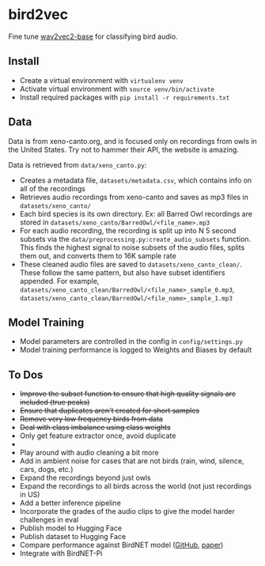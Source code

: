 # bird2vec
Fine tune [wav2vec2-base](https://huggingface.co/facebook/wav2vec2-base) for classifying bird audio.

## Install
* Create a virtual environment with `virtualenv venv`
* Activate virtual environment with `source venv/bin/activate`
* Install required packages with `pip install -r requirements.txt`

## Data
Data is from xeno-canto.org, and is focused only on recordings from owls in the United States. Try not to hammer their API, the website is amazing.

Data is retrieved from `data/xeno_canto.py`:
* Creates a metadata file, `datasets/metadata.csv`, which contains info on all of the recordings
* Retrieves audio recordings from xeno-canto and saves as mp3 files in `datasets/xeno_canto/`
* Each bird species is its own directory. Ex: all Barred Owl recordings are stored in `datasets/xeno_canto/BarredOwl/<file_name>.mp3`
* For each audio recording, the recording is split up into N 5 second subsets via the `data/preprocessing.py:create_audio_subsets` function. This finds the highest signal to noise subsets of the audio files, splits them out, and converts them to 16K sample rate
* These cleaned audio files are saved to `datasets/xeno_canto_clean/`. These follow the same pattern, but also have subset identifiers appended. For example, `datasets/xeno_canto_clean/BarredOwl/<file_name>_sample_0.mp3`, `datasets/xeno_canto_clean/BarredOwl/<file_name>_sample_1.mp3`

## Model Training
* Model parameters are controlled in the config in `config/settings.py`
* Model training performance is logged to Weights and Biases by default

## To Dos
* ~~Improve the subset function to ensure that high quality signals are included (true peaks)~~
* ~~Ensure that duplicates aren't created for short samples~~
* ~~Remove very low frequency birds from data~~
* ~~Deal with class imbalance using class weights~~
* Only get feature extractor once, avoid duplicate
* 
* Play around with audio cleaning a bit more
* Add in ambient noise for cases that are not birds (rain, wind, silence, cars, dogs, etc.)
* Expand the recordings beyond just owls
* Expand the recordings to all birds across the world (not just recordings in US)
* Add a better inference pipeline
* Incorporate the grades of the audio clips to give the model harder challenges in eval
* Publish model to Hugging Face
* Publish dataset to Hugging Face
* Compare performance against BirdNET model ([GitHub](https://github.com/kahst/BirdNET-Analyzer), [paper](https://www.sciencedirect.com/science/article/pii/S1574954121000273))
* Integrate with BirdNET-Pi